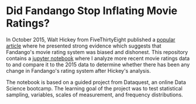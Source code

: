 # Did Fandango Stop Inflating Movie Ratings?

In October 2015, Walt Hickey from FiveThirtyEight published a [popular article](https://fivethirtyeight.com/features/fandango-movies-ratings/) where he presented strong evidence which suggests that Fandango's movie rating system was biased and dishonest. This repository contains a [jupyter notebook](https://github.com/jessedeans/Movie_Rating_Distribuitions/blob/master/Movie%20Rating%20Distributions.ipynb) where I analyze more recent movie ratings data to and compare it to the 2015 data to determine whether there has been any change in Fandango's rating system after Hickey's analysis. 

The notebook is based on a guided project from Dataquest, an online Data Science bootcamp. The learning goal of the project was to test statistical sampling, variables, scales of measurement, and frequency distributions.
